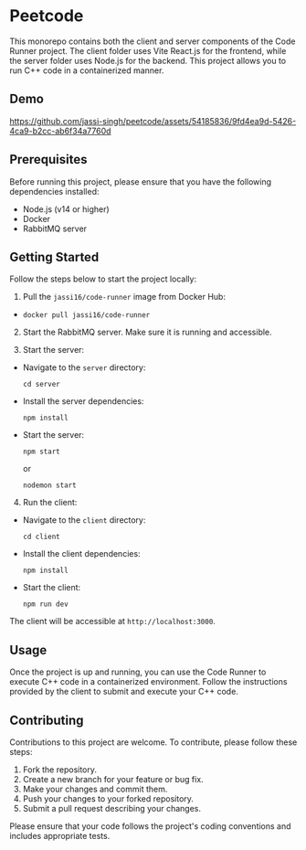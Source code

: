 # Peetcode

This monorepo contains both the client and server components of the Code Runner project. The client folder uses Vite React.js for the frontend, while the server folder uses Node.js for the backend. This project allows you to run C++ code in a containerized manner.

## Demo


https://github.com/jassi-singh/peetcode/assets/54185836/9fd4ea9d-5426-4ca9-b2cc-ab6f34a7760d



## Prerequisites

Before running this project, please ensure that you have the following dependencies installed:

- Node.js (v14 or higher)
- Docker
- RabbitMQ server

## Getting Started

Follow the steps below to start the project locally:

1. Pull the `jassi16/code-runner` image from Docker Hub:
- 
  ```
  docker pull jassi16/code-runner
  ```


2. Start the RabbitMQ server. Make sure it is running and accessible.

3. Start the server:
- Navigate to the `server` directory:
  ```
  cd server
  ```
- Install the server dependencies:
  ```
  npm install
  ```
- Start the server:
  ```
  npm start
  ```
  or
  ```
  nodemon start
  ```

4. Run the client:
- Navigate to the `client` directory:
  ```
  cd client
  ```
- Install the client dependencies:
  ```
  npm install
  ```
- Start the client:
  ```
  npm run dev
  ```

The client will be accessible at `http://localhost:3000`.

## Usage

Once the project is up and running, you can use the Code Runner to execute C++ code in a containerized environment. Follow the instructions provided by the client to submit and execute your C++ code.

## Contributing

Contributions to this project are welcome. To contribute, please follow these steps:

1. Fork the repository.
2. Create a new branch for your feature or bug fix.
3. Make your changes and commit them.
4. Push your changes to your forked repository.
5. Submit a pull request describing your changes.

Please ensure that your code follows the project's coding conventions and includes appropriate tests.
